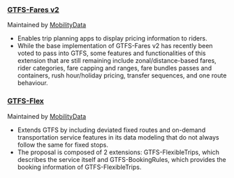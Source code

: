 <div class="row">
    <div class="leftcontainer">
            <a href="fares-v2" class="no-icon" target="_blank"><h3 class="title">GTFS-Fares v2</h3></a>
            <p class="maintainer">Maintained by <a href="https://mobilitydata.org/" class="no-icon" target="_blank">MobilityData</a></p>
    </div>
    <div class="featurelist">
        <ul>
            <li>Enables trip planning apps to display pricing information to riders.</li>
            <li>While the base implementation of GTFS-Fares v2 has recently been voted to pass into GTFS, some features and functionalities of this extension that are still remaining include zonal/distance-based fares, rider categories, fare capping and ranges, fare bundles passes and containers, rush hour/holiday pricing, transfer sequences, and one route behaviour.</li>
        </ul>
    </div>
    </div>

<div class="row">
    <div class="leftcontainer">
            <a href="flex" class="no-icon" target="_blank"><h3 class="title">GTFS-Flex</h3></a>
            <p class="maintainer">Maintained by <a href="https://mobilitydata.org/" class="no-icon" target="_blank">MobilityData</a></p>
    </div>
    <div class="featurelist">
        <ul>
            <li>Extends GTFS by including deviated fixed routes and on-demand transportation service features in its data modeling that do not always follow the same for fixed stops.</li>
            <li>The proposal is composed of 2 extensions: GTFS-FlexibleTrips, which describes the service itself and GTFS-BookingRules, which provides the booking information of GTFS-FlexibleTrips.</li>
        </ul>
    </div>
